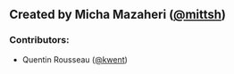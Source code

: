 ## Created by Micha Mazaheri ([@mittsh](https://github.com/mittsh))

### Contributors:
* Quentin Rousseau ([@kwent](https://github.com/kwent))